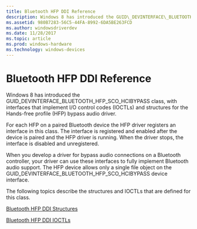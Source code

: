```yaml
---
title: Bluetooth HFP DDI Reference
description: Windows 8 has introduced the GUID\_DEVINTERFACE\_BLUETOOTH\_HFP\_SCO\_HCIBYPASS class, with interfaces that implement I/O control codes (IOCTLs) and structures for the Hands-free profile (HFP) bypass audio driver.
ms.assetid: 980B7283-56C5-44FA-8992-6DA5BE263FCD
ms.author: windowsdriverdev
ms.date: 11/28/2017
ms.topic: article
ms.prod: windows-hardware
ms.technology: windows-devices
---
```


# Bluetooth HFP DDI Reference


Windows 8 has introduced the GUID\_DEVINTERFACE\_BLUETOOTH\_HFP\_SCO\_HCIBYPASS class, with interfaces that implement I/O control codes (IOCTLs) and structures for the Hands-free profile (HFP) bypass audio driver.

For each HFP on a paired Bluetooth device the HFP driver registers an interface in this class. The interface is registered and enabled after the device is paired and the HFP driver is running. When the driver stops, the interface is disabled and unregistered.

When you develop a driver for bypass audio connections on a Bluetooth controller, your driver can use these interfaces to fully implement Bluetooth audio support. The HFP device allows only a single file object on the GUID\_DEVINTERFACE\_BLUETOOTH\_HFP\_SCO\_HCIBYPASS device interface.

The following topics describe the structures and IOCTLs that are defined for this class.

[Bluetooth HFP DDI Structures](bluetooth-hfp-ddi-structures.md)

[Bluetooth HFP DDI IOCTLs](bluetooth-hfp-ddi-ioctls.md)

 

 





